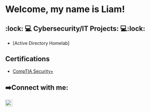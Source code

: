 <h1>
 Welcome, my name is Liam! <br/>
<h2> :lock: 💻 Cybersecurity/IT Projects: 💻:lock: </h2>

- [Active Directory Homelab] 

<h2>Certifications</h2>

- [CompTIA Security+](https://www.credly.com/badges/03114b02-c265-4941-b09f-d30691e78e70/linked_in_profile)
<h2> ➡️Connect with me:</h2>


[<img align="left" alt="LiamRama | LinkedIn" width="22px" src="https://cdn.jsdelivr.net/npm/simple-icons@v3/icons/linkedin.svg" />][linkedin]

[linkedin]: https://www.linkedin.com/in/liam-rama

